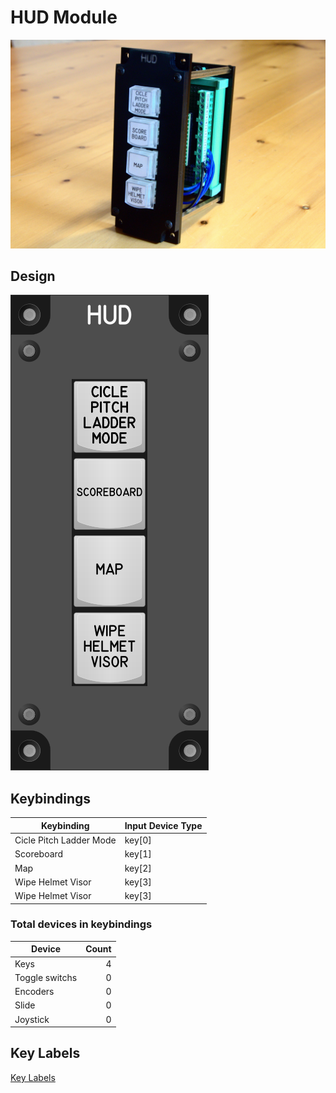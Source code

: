 # HUD Module

![Real HUD Module](images/RealHudModule.jpg)

## Design

![HUD Module](images/HudModule_50mmWidth.png)

## Keybindings

| Keybinding              | Input Device Type |
| ----------------------- | ----------------- |
| Cicle Pitch Ladder Mode | key[0]            |
| Scoreboard              | key[1]            |
| Map                     | key[2]            |
| Wipe Helmet Visor       | key[3]            |
| Wipe Helmet Visor       | key[3]            |


### Total devices in keybindings

| Device               | Count  |
| -------------------- | -----: |
| Keys                 |      4 |
| Toggle switchs       |      0 |
| Encoders             |      0 |
| Slide                |      0 |
| Joystick             |      0 |

## Key Labels

[Key Labels](images/ModuleKeyLabels.pdf)
